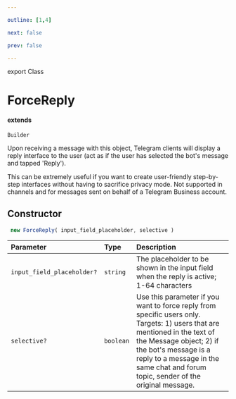 ```yaml
---

outline: [1,4]

next: false

prev: false

---
```


export Class
# ForceReply
#### extends
 `Builder`

Upon receiving a message with this object, Telegram clients will display a reply interface to the user (act as if the user has selected the bot's message and tapped 'Reply').

This can be extremely useful if you want to create user-friendly step-by-step interfaces without having to sacrifice privacy mode. Not supported in channels and for messages sent on behalf of a Telegram Business account.

## Constructor
```ts
 new ForceReply( input_field_placeholder, selective )
 ```
| Parameter | Type | Description |
| :--- | :--- | :--- |
| `input_field_placeholder?` | `string` | The placeholder to be shown in the input field when the reply is active; 1-64 characters |
| `selective?` | `boolean` | Use this parameter if you want to force reply from specific users only. Targets: 1) users that are mentioned in the text of the Message object; 2) if the bot's message is a reply to a message in the same chat and forum topic, sender of the original message. |

